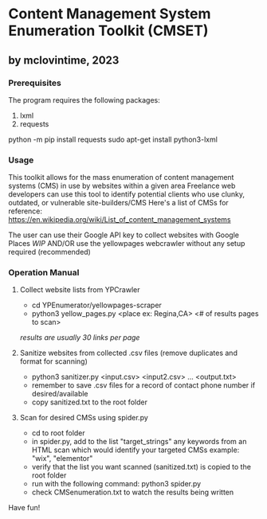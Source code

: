 # Content Management System Enumeration Toolkit (CMSET)
## by mclovintime, 2023

### Prerequisites

The program requires the following packages: 
 1. lxml
 2. requests

python -m pip install requests
sudo apt-get install python3-lxml

### Usage

This toolkit allows for the mass enumeration of content management systems (CMS) in use by websites within a given area
Freelance web developers can use this tool to identify potential clients who use clunky, outdated, or vulnerable site-builders/CMS
Here's a list of CMSs for reference: https://en.wikipedia.org/wiki/List_of_content_management_systems

The user can use their Google API key to collect websites with Google Places *WIP*
AND/OR
use the yellowpages webcrawler without any setup required (recommended)

### Operation Manual

1. Collect website lists from YPCrawler
    - cd YPEnumerator/yellowpages-scraper
    - python3 yellow_pages.py <keyword> <place ex: Regina,CA> <# of results pages to scan> 

    *results are usually 30 links per page*

2. Sanitize websites from collected .csv files (remove duplicates and format for scanning)
    - python3 sanitizer.py <input.csv> <input2.csv> ... <output.txt>
    - remember to save .csv files for a record of contact phone number if desired/available
    - copy sanitized.txt to the root folder

3. Scan for desired CMSs using spider.py
    - cd to root folder
    - in spider.py, add to the list "target_strings" any keywords from an HTML scan which would identify your targeted CMSs
        example: "wix", "elementor"
    - verify that the list you want scanned (sanitized.txt) is copied to the root folder
    - run with the following command: python3 spider.py
    - check CMSenumeration.txt to watch the results being written

Have fun!
